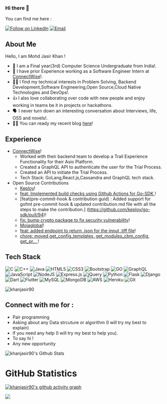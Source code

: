 ### Hi there 👋

<!-- khanjasir90's readme.md file -->

You can find me here :
<p align="left">
  <a href="https://www.linkedin.com/in/mohd-jasir-noor-khan23/"><img title="Follow on LinkedIn" src="https://img.shields.io/badge/LinkedIn-0077B5?style=for-the-badge&logo=linkedin&logoColor=white"/></a>
  <a href="mailto:khanmohdjasir@gmail.com"><img title="Email" src="https://img.shields.io/badge/Gmail-D14836?style=for-the-badge&logo=gmail&logoColor=white"/></a>

## About Me
Hello, I am Mohd Jasir Khan !
- 🔭 I am a Final year(3rd) Computer Science Undergraduate from India!.
- 🌱 I have prior Experience working as a Software Engineer Intern at [ConnectWise](https://www.connectwise.com/)!.
- 👩‍💻 I find my technical interests in Problem Solving, Backend Development,Software Engineering,Open Source,Cloud Native Technologies and DevOps!. 
- 👍 I also love collaborating over code with new people and enjoy working in teams be it in projects or hackathons. 
- 🗣️ I never turn down an interesting conversation about Interviews, life, OSS and novels!. 
- 👩‍💻 You can ready my recent blog [here](https://hashnode.com/@kjasir23)!

 
## Experience 
- [ConnectWise](https://www.connectwise.com/)! 
    - Worked with their backend team to develop a Trail Experience Functionality for their Asio Platform.
    - Created a GraphQL API to authenticate the user for the Trial Process.
    - Created an API to initiate the Trial Process.
    - Tech Stack: GoLang,React.js,Cassandra and GraphQL tech stack.
- Open Source Contributions
    - [Keploy](https://github.com/keploy)!
    - [feat: Implemented build checks using Github Actions for Go-SDK ](https://github.com/keploy/go-sdk/pull/125)!
    - [feat(pre-commit-hook & contribution guid) : Added support for gofmt pre-commit hook & updated contribution.md file with all the steps to make the contribution.]       (https://github.com/keploy/go-sdk/pull/94)!
    - [fix: bump crypto package to fix security vulnerability](https://github.com/keploy/go-sdk/pull/96)!
    - [Mojaglobal](https://github.com/moja-global)!
    - [feat: added endpoint to return .json for the input .tiff file](https://github.com/moja-global/FLINT.Cloud/pull/185)!
    - [chore: moved get_config_templates, get_modules_cbm_config, get_pr… ](https://github.com/moja-global/FLINT.Cloud/pull/181)!

## Tech Stack

![C](https://img.shields.io/badge/c-%2300599C.svg?style=for-the-badge&logo=c&logoColor=white)
![C++](https://img.shields.io/badge/c++-%2300599C.svg?style=for-the-badge&logo=c%2B%2B&logoColor=white)
![Java](https://img.shields.io/badge/java-%23ED8B00.svg?style=for-the-badge&logo=java&logoColor=white)
![HTML5](https://img.shields.io/badge/html5-%23E34F26.svg?style=for-the-badge&logo=html5&logoColor=white)
![CSS3](https://img.shields.io/badge/css3-%231572B6.svg?style=for-the-badge&logo=css3&logoColor=white)
![Bootstrap](https://img.shields.io/badge/bootstrap-%23563D7C.svg?style=for-the-badge&logo=bootstrap&logoColor=white)
![GO](https://img.shields.io/badge/golang-3670A0?style=for-the-badge&logo=go&logoColor=ffdd54)
![GraphQL](https://img.shields.io/badge/GraphQL-3670A0?style=for-the-badge&logo=graphql&logoColor=ffdd54)
![JavaScript](https://img.shields.io/badge/javascript-%23323330.svg?style=for-the-badge&logo=javascript&logoColor=%23F7DF1E)
![NodeJS](https://img.shields.io/badge/node.js-6DA55F?style=for-the-badge&logo=node.js&logoColor=white)
![Express.js](https://img.shields.io/badge/express.js-%23404d59.svg?style=for-the-badge&logo=express&logoColor=%2361DAFB)
![jQuery](https://img.shields.io/badge/jquery-%230769AD.svg?style=for-the-badge&logo=jquery&logoColor=white)
![Python](https://img.shields.io/badge/python-3670A0?style=for-the-badge&logo=python&logoColor=ffdd54)
![Flask](https://img.shields.io/badge/flask-%23000.svg?style=for-the-badge&logo=flask&logoColor=white)
![Django](https://img.shields.io/badge/django-%23000.svg?style=for-the-badge&logo=django&logoColor=white)
![Dart](https://img.shields.io/badge/dart-%230175C2.svg?style=for-the-badge&logo=dart&logoColor=white)
![Flutter](https://img.shields.io/badge/Flutter-%2302569B.svg?style=for-the-badge&logo=Flutter&logoColor=white)
![MySQL](https://img.shields.io/badge/mysql-%2300f.svg?style=for-the-badge&logo=mysql&logoColor=white)
![MongoDB](https://img.shields.io/badge/MongoDB-%234ea94b.svg?style=for-the-badge&logo=mongodb&logoColor=white)
![AWS](https://img.shields.io/badge/AWS-%23FF9900.svg?style=for-the-badge&logo=amazon-aws&logoColor=white)
![Heroku](https://img.shields.io/badge/heroku-%23430098.svg?style=for-the-badge&logo=heroku&logoColor=white)
![Git](https://img.shields.io/badge/git-%23F05033.svg?style=for-the-badge&logo=git&logoColor=white)
<p align="left"> 
<img src="https://komarev.com/ghpvc/?username=khanjasir90E&label=Views&color=blue&style=plastic" alt="khanjasir90" />
 </p>

## Connect with me for :
  - Pair programming
  - Asking about any Data strcuture or algorithm (I will try my best to explain)
  - If you need any help (I will try my best to help you).
  - To say hi !
  - Any new opportunity 
  

![khanjasir90's Github Stats](https://github-readme-stats.anuraghazra1.vercel.app/api?username=khanjasir90&show_icons=true&include_all_commits=true&theme=radical)

<h1 align="left">GitHub Statistics</h1>

[![khanjasir90's github activity graph](https://activity-graph.herokuapp.com/graph?username=khanjasir90&theme=github)](https://github.com/ashutosh00710/github-readme-activity-graph)


<a href="https://github.com/khanjasir90">
  <img align="center" src="https://github-readme-stats.vercel.app/api/top-langs/?username=khanjasir90&theme=tokyonight&layout=compact&" />
</a>
</p>
